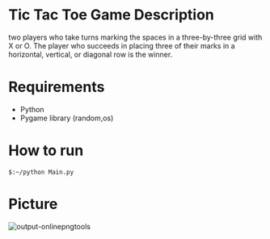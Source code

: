 # Tic Tac Toe Game Description
two players who take turns marking the spaces in a three-by-three grid with X or O. 
The player who succeeds in placing three of their marks in a horizontal, vertical, or diagonal row is the winner.
# Requirements
- Python
- Pygame library (random,os)

# How to run
```
$:~/python Main.py
```
# Picture
![output-onlinepngtools](https://user-images.githubusercontent.com/85355663/150594834-241de146-a4ae-4672-932f-2fa683ff97e0.png)
